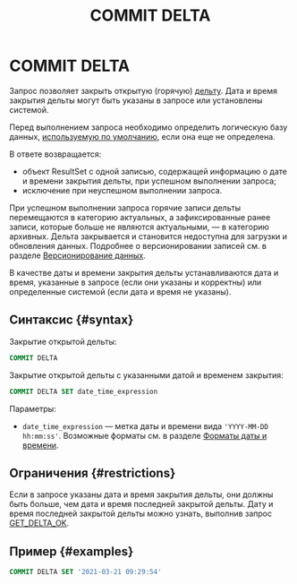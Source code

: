 ﻿---
layout: default
title: COMMIT DELTA
nav_order: 8
parent: Запросы SQL+
grand_parent: Справочная информация
has_children: false
has_toc: false
---

# COMMIT DELTA

Запрос позволяет закрыть открытую (горячую) [дельту](../../../overview/main_concepts/delta/delta.md). 
Дата и время закрытия дельты могут быть указаны в запросе или установлены системой.

Перед выполнением запроса необходимо определить логическую базу данных, 
[используемую по умолчанию](../../../working_with_system/other_features/default_db_set-up/default_db_set-up.md), 
если она еще не определена.

В ответе возвращается:
*   объект ResultSet c одной записью, содержащей информацию о дате и времени закрытия дельты, 
    при успешном выполнении запроса;
*   исключение при неуспешном выполнении запроса.

При успешном выполнении запроса горячие записи дельты перемещаются в категорию актуальных, 
а зафиксированные ранее записи, которые больше не являются актуальными, — в категорию архивных. 
Дельта закрывается и становится недоступна для загрузки и обновления данных. Подробнее о версионировании 
записей см. в разделе [Версионирование данных](../../../working_with_system/data_upload/data_versioning/data_versioning.md).

В качестве даты и времени закрытия дельты устанавливаются дата и время, указанные в запросе (если они 
указаны и корректны) или определенные системой (если дата и время не указаны).

## Синтаксис {#syntax}

Закрытие открытой дельты:
```sql
COMMIT DELTA
```

Закрытие открытой дельты с указанными датой и временем закрытия:
```sql
COMMIT DELTA SET date_time_expression
```

Параметры:
*   `date_time_expression` — метка даты и времени вида `'YYYY-MM-DD hh:mm:ss'`. Возможные форматы см. в разделе
    [Форматы даты и времени](../../timestamp_formats/timestamp_formats.md).

## Ограничения {#restrictions}

Если в запросе указаны дата и время закрытия дельты, они должны быть больше, чем дата и время последней 
закрытой дельты. Дату и время последней закрытой дельты можно узнать, выполнив запрос 
[GET_DELTA_OK](../GET_DELTA_OK/GET_DELTA_OK.md).

## Пример {#examples}

```sql
COMMIT DELTA SET '2021-03-21 09:29:54'
```